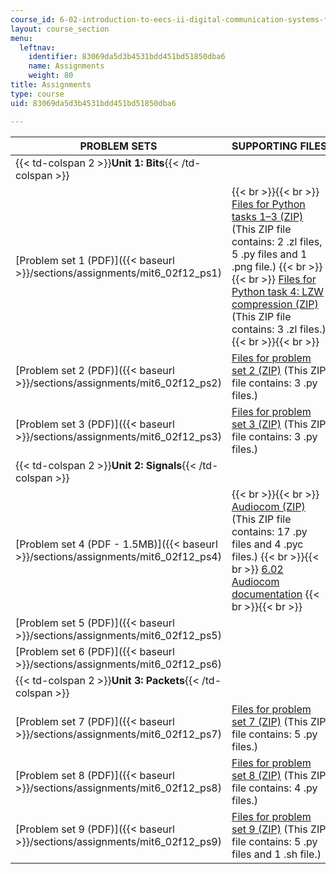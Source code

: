 ```yaml
---
course_id: 6-02-introduction-to-eecs-ii-digital-communication-systems-fall-2012
layout: course_section
menu:
  leftnav:
    identifier: 83069da5d3b4531bdd451bd51850dba6
    name: Assignments
    weight: 80
title: Assignments
type: course
uid: 83069da5d3b4531bdd451bd51850dba6

---
```


| PROBLEM SETS | SUPPORTING FILES |
| --- | --- |
| {{< td-colspan 2 >}}**Unit 1: Bits**{{< /td-colspan >}} ||
| [Problem set 1 (PDF)]({{< baseurl >}}/sections/assignments/mit6_02f12_ps1) |  {{< br >}}{{< br >}} [Files for Python tasks 1–3 (ZIP)](/coursemedia/6-02-introduction-to-eecs-ii-digital-communication-systems-fall-2012/a7f2a8b3ae8da74d4d450c94c32c425a_ps1.zip) (This ZIP file contains: 2 .zl files, 5 .py files and 1 .png file.) {{< br >}}{{< br >}} [Files for Python task 4: LZW compression (ZIP)](/coursemedia/6-02-introduction-to-eecs-ii-digital-communication-systems-fall-2012/8ddc5c6f6e94dd877a3201b5277efab1_ps1_lzw.zip) (This ZIP file contains: 3 .zl files.) {{< br >}}{{< br >}}  |
| [Problem set 2 (PDF)]({{< baseurl >}}/sections/assignments/mit6_02f12_ps2) | [Files for problem set 2 (ZIP)](/coursemedia/6-02-introduction-to-eecs-ii-digital-communication-systems-fall-2012/435af33590907fb2f3dda63a9cee166a_ps2.zip) (This ZIP file contains: 3 .py files.) |
| [Problem set 3 (PDF)]({{< baseurl >}}/sections/assignments/mit6_02f12_ps3) | [Files for problem set 3 (ZIP)](/coursemedia/6-02-introduction-to-eecs-ii-digital-communication-systems-fall-2012/5c1879b8636107f8e2384258caf71980_ps3.zip) (This ZIP file contains: 3 .py files.) |
| {{< td-colspan 2 >}}**Unit 2: Signals**{{< /td-colspan >}} ||
| [Problem set 4 (PDF - 1.5MB)]({{< baseurl >}}/sections/assignments/mit6_02f12_ps4) |  {{< br >}}{{< br >}} [Audiocom (ZIP)](/coursemedia/6-02-introduction-to-eecs-ii-digital-communication-systems-fall-2012/1661daa0bc7e485cde13dfbd07215169_audiocom.zip) (This ZIP file contains: 17 .py files and 4 .pyc files.) {{< br >}}{{< br >}} [6.02 Audiocom documentation](http://audiocom602.blogspot.com/) {{< br >}}{{< br >}}  |
| [Problem set 5 (PDF)]({{< baseurl >}}/sections/assignments/mit6_02f12_ps5) |
| [Problem set 6 (PDF)]({{< baseurl >}}/sections/assignments/mit6_02f12_ps6) |
| {{< td-colspan 2 >}}**Unit 3: Packets**{{< /td-colspan >}} ||
| [Problem set 7 (PDF)]({{< baseurl >}}/sections/assignments/mit6_02f12_ps7) | [Files for problem set 7 (ZIP)](/coursemedia/6-02-introduction-to-eecs-ii-digital-communication-systems-fall-2012/54bf802a2e1d3589d3d4c10f7a03227c_ps7.zip) (This ZIP file contains: 5 .py files.) |
| [Problem set 8 (PDF)]({{< baseurl >}}/sections/assignments/mit6_02f12_ps8) | [Files for problem set 8 (ZIP)](/coursemedia/6-02-introduction-to-eecs-ii-digital-communication-systems-fall-2012/e664a79d7eb01102e0f0aabbb47ea4a2_ps8.zip) (This ZIP file contains: 4 .py files.) |
| [Problem set 9 (PDF)]({{< baseurl >}}/sections/assignments/mit6_02f12_ps9) | [Files for problem set 9 (ZIP)](/coursemedia/6-02-introduction-to-eecs-ii-digital-communication-systems-fall-2012/c0c6d20c7a34a785e95042ede90758a0_ps9.zip) (This ZIP file contains: 5 .py files and 1 .sh file.)